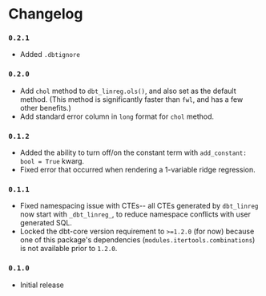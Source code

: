 # Changelog

### `0.2.1`

- Added `.dbtignore`

### `0.2.0`

- Add `chol` method to `dbt_linreg.ols()`, and also set as the default method. (This method is significantly faster than `fwl`, and has a few other benefits.)
- Add standard error column in `long` format for `chol` method.

### `0.1.2`

- Added the ability to turn off/on the constant term with `add_constant: bool = True` kwarg.
- Fixed error that occurred when rendering a 1-variable ridge regression.

### `0.1.1`

- Fixed namespacing issue with CTEs-- all CTEs generated by `dbt_linreg` now start with `_dbt_linreg_`, to reduce namespace conflicts with user generated SQL.
- Locked the dbt-core version requirement to `>=1.2.0` (for now) because one of this package's dependencies (`modules.itertools.combinations`) is not available prior to `1.2.0`.

### `0.1.0`

- Initial release
